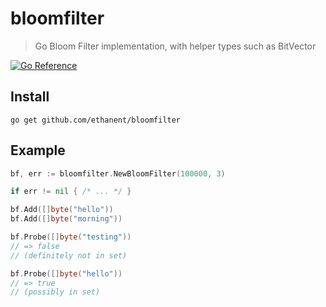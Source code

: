 # bloomfilter

> Go Bloom Filter implementation, with helper types such as BitVector

[![Go Reference](https://pkg.go.dev/badge/github.com/ethanent/bloomfilter.svg)](https://pkg.go.dev/github.com/ethanent/bloomfilter)

## Install

```shell
go get github.com/ethanent/bloomfilter
```

## Example

```go
bf, err := bloomfilter.NewBloomFilter(100000, 3)

if err != nil { /* ... */ }

bf.Add([]byte("hello"))
bf.Add([]byte("morning"))

bf.Probe([]byte("testing"))
// => false
// (definitely not in set)

bf.Probe([]byte("hello"))
// => true
// (possibly in set)
```
